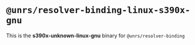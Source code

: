 # `@unrs/resolver-binding-linux-s390x-gnu`

This is the **s390x-unknown-linux-gnu** binary for `@unrs/resolver-binding`
